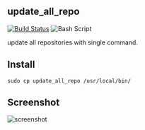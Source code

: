 ## update_all_repo
[![Build Status](https://travis-ci.org/tinoschroeter/update_all_repo.sh.svg?branch=master)](https://travis-ci.org/tinoschroeter/update_all_repo.sh)
![Bash Script](https://camo.githubusercontent.com/a2f4089b80054543a8399827308c157ce268a77f/68747470733a2f2f696d672e736869656c64732e696f2f62616467652f25323321426173682532302d2532305363726970742d626c75652e737667)

update all repositories with single command.

## Install
```
sudo cp update_all_repo /usr/local/bin/
```

## Screenshot

![screenshot](https://raw.github.com/tinoschroeter/update_all_repo.sh/master/update_all_repo.png)

